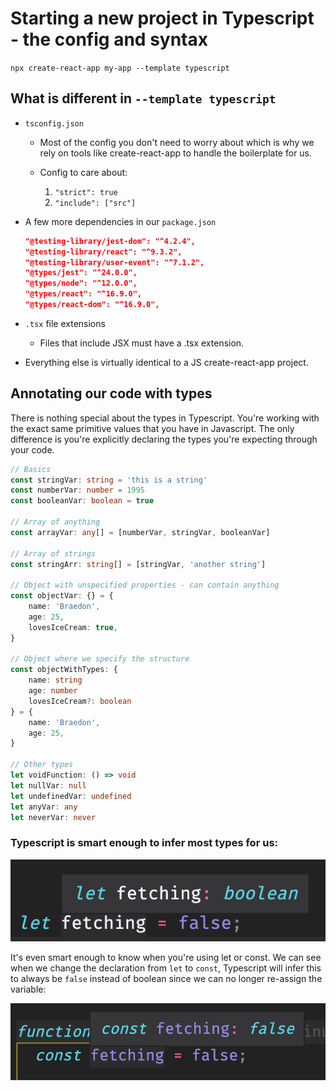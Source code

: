 # Starting a new project in Typescript - the config and syntax

`npx create-react-app my-app --template typescript`

## What is different in `--template typescript`

-   `tsconfig.json`

    -   Most of the config you don't need to worry about which is why we rely on tools like create-react-app to handle the boilerplate for us.

    -   Config to care about:
        1. `"strict": true`
        2. `"include": ["src"]`

-   A few more dependencies in our `package.json`

    ```json
    "@testing-library/jest-dom": "^4.2.4",
    "@testing-library/react": "^9.3.2",
    "@testing-library/user-event": "^7.1.2",
    "@types/jest": "^24.0.0",
    "@types/node": "^12.0.0",
    "@types/react": "^16.9.0",
    "@types/react-dom": "^16.9.0",
    ```

-   `.tsx` file extensions

    -   Files that include JSX must have a .tsx extension.

-   Everything else is virtually identical to a JS create-react-app project.

## Annotating our code with types

There is nothing special about the types in Typescript. You're working with the exact same primitive values that you have in Javascript. The only difference is you're explicitly declaring the types you're expecting through your code.

```ts
// Basics
const stringVar: string = 'this is a string'
const numberVar: number = 1995
const booleanVar: boolean = true

// Array of anything
const arrayVar: any[] = [numberVar, stringVar, booleanVar]

// Array of strings
const stringArr: string[] = [stringVar, 'another string']

// Object with unspecified properties - can contain anything
const objectVar: {} = {
    name: 'Braedon',
    age: 25,
    lovesIceCream: true,
}

// Object where we specify the structure
const objectWithTypes: {
    name: string
    age: number
    lovesIceCream?: boolean
} = {
    name: 'Braedon',
    age: 25,
}

// Other types
let voidFunction: () => void
let nullVar: null
let undefinedVar: undefined
let anyVar: any
let neverVar: never
```

### Typescript is smart enough to infer most types for us:

![fetching-boolean](images/fetching-boolean.png)

It's even smart enough to know when you're using let or const. We can see when we change the declaration from `let` to `const`, Typescript will infer this to always be `false` instead of boolean since we can no longer re-assign the variable:

![const-fetching-boolean](images/const-fetching-boolean.png)
